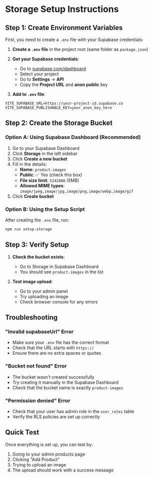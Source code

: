 # Storage Setup Instructions

## Step 1: Create Environment Variables

First, you need to create a `.env` file with your Supabase credentials:

1. **Create a `.env` file** in the project root (same folder as `package.json`)

2. **Get your Supabase credentials**:
   - Go to [supabase.com/dashboard](https://supabase.com/dashboard)
   - Select your project
   - Go to **Settings** → **API**
   - Copy the **Project URL** and **anon public** key

3. **Add to `.env` file**:
```env
VITE_SUPABASE_URL=https://your-project-id.supabase.co
VITE_SUPABASE_PUBLISHABLE_KEY=your_anon_key_here
```

## Step 2: Create the Storage Bucket

### Option A: Using Supabase Dashboard (Recommended)

1. Go to your Supabase Dashboard
2. Click **Storage** in the left sidebar
3. Click **Create a new bucket**
4. Fill in the details:
   - **Name**: `product-images`
   - **Public**: ✅ Yes (check this box)
   - **File size limit**: `5242880` (5MB)
   - **Allowed MIME types**: `image/jpeg,image/jpg,image/png,image/webp,image/gif`
5. Click **Create bucket**

### Option B: Using the Setup Script

After creating the `.env` file, run:

```bash
npm run setup-storage
```

## Step 3: Verify Setup

1. **Check the bucket exists**:
   - Go to Storage in Supabase Dashboard
   - You should see `product-images` in the list

2. **Test image upload**:
   - Go to your admin panel
   - Try uploading an image
   - Check browser console for any errors

## Troubleshooting

### "Invalid supabaseUrl" Error
- Make sure your `.env` file has the correct format
- Check that the URL starts with `https://`
- Ensure there are no extra spaces or quotes

### "Bucket not found" Error
- The bucket wasn't created successfully
- Try creating it manually in the Supabase Dashboard
- Check that the bucket name is exactly `product-images`

### "Permission denied" Error
- Check that your user has admin role in the `user_roles` table
- Verify the RLS policies are set up correctly

## Quick Test

Once everything is set up, you can test by:

1. Going to your admin products page
2. Clicking "Add Product"
3. Trying to upload an image
4. The upload should work with a success message
